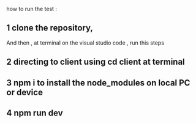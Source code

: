 how to run the test :

## 1 clone the repository,

And then , at terminal on the visual studio code , run this steps

## 2 directing to client using cd client at terminal
## 3 npm i to install the node_modules on local PC or device
## 4 npm run dev